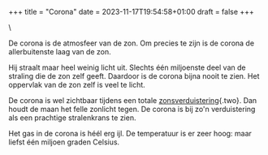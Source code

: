 +++
title = "Corona"
date = 2023-11-17T19:54:58+01:00
draft = false
+++

\

De corona is de atmosfeer van de zon. Om precies te zijn is de corona de
allerbuitenste laag van de zon.

Hij straalt maar heel weinig licht uit. Slechts één miljoenste deel van
de straling die de zon zelf geeft. Daardoor is de corona bijna nooit te
zien. Het oppervlak van de zon zelf is veel te licht.

De corona is wel zichtbaar tijdens een totale
[zonsverduistering](zonsverduistering.html){.two}. Dan houdt de maan het
felle zonlicht tegen. De corona is bij zo\'n verduistering als een
prachtige stralenkrans te zien.

Het gas in de corona is héél erg ijl. De temperatuur is er zeer hoog:
maar liefst één miljoen graden Celsius.
